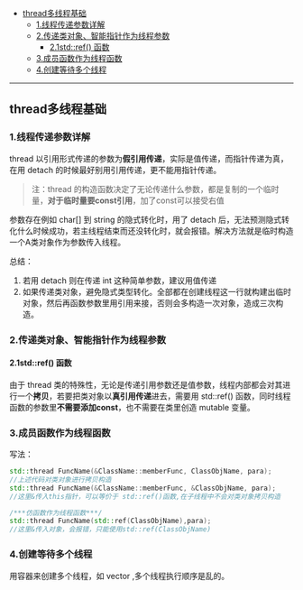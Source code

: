 - [thread多线程基础](#thread多线程基础)
  - [1.线程传递参数详解](#1线程传递参数详解)
  - [2.传递类对象、智能指针作为线程参数](#2传递类对象智能指针作为线程参数)
    - [2.1std::ref() 函数](#21stdref-函数)
  - [3.成员函数作为线程函数](#3成员函数作为线程函数)
  - [4.创建等待多个线程](#4创建等待多个线程)

----------------------------------------------
## thread多线程基础
### 1.线程传递参数详解
thread 以引用形式传递的参数为**假引用传递**，实际是值传递，而指针传递为真，在用 detach 的时候最好别用引用传递，更不能用指针传递。
> 注：thread 的构造函数决定了无论传递什么参数，都是复制的一个临时量，**对于临时量要const引用**，加了const可以接受右值

参数存在例如 char[] 到 string 的隐式转化时，用了 detach 后，无法预测隐式转化什么时候成功，若主线程结束而还没转化时，就会报错。解决方法就是临时构造一个A类对象作为参数传入线程。

总结：
1. 若用 detach 则在传递 int 这种简单参数，建议用值传递 
2. 如果传递类对象，避免隐式类型转化。全部都在创建线程这一行就构建出临时对象，然后再函数参数里用引用来接，否则会多构造一次对象，造成三次构造。


### 2.传递类对象、智能指针作为线程参数      
#### 2.1std::ref() 函数     
由于 thread 类的特殊性，无论是传递引用参数还是值参数，线程内部都会对其进行一个**拷贝**，若要把类对象以**真引用传递**进去，需要用 std::ref() 函数，同时线程函数的参数里**不需要添加const**，也不需要在类里创造 mutable 变量。
 
### 3.成员函数作为线程函数      
写法：
```cpp
std::thread FuncName(&ClassName::memberFunc, ClassObjName, para);
//上述代码对类对象进行拷贝构造
std::thread FuncName(&ClassName::memberFunc, &ClassObjName, para);
//这里&传入this指针，可以等价于 std::ref()函数,在子线程中不会对类对象拷贝构造

/***仿函数作为线程函数***/
std::thread FuncName(std::ref(ClassObjName),para);
//这里&传入对象，会报错，只能使用std::ref(ClassObjName)
```

### 4.创建等待多个线程
用容器来创建多个线程，如 vector<thread> ,多个线程执行顺序是乱的。